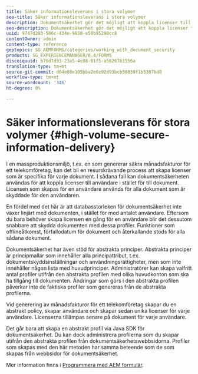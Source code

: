 ```yaml
---
title: Säker informationsleverans i stora volymer
seo-title: Säker informationsleverans i stora volymer
description: Dokumentsäkerhet gör det möjligt att koppla licenser till användare i stället för till dokument i massproduktionsmiljöer.
seo-description: Dokumentsäkerhet gör det möjligt att koppla licenser till användare i stället för till dokument i massproduktionsmiljöer.
uuid: 9747d283-506c-434e-9850-e50b95290cc8
contentOwner: admin
content-type: reference
geptopics: SG_AEMFORMS/categories/working_with_document_security
products: SG_EXPERIENCEMANAGER/6.4/FORMS
discoiquuid: b76d7d93-23a5-4c08-81f5-a56267b1556a
translation-type: tm+mt
source-git-commit: d04e08e105bba2e6c92d93bcb58839f1b5307bd8
workflow-type: tm+mt
source-wordcount: '346'
ht-degree: 0%

---
```



# Säker informationsleverans för stora volymer {#high-volume-secure-information-delivery}

I en massproduktionsmiljö, t.ex. en som genererar säkra månadsfakturor för ett telekomföretag, kan det bli en resurskrävande process att skapa licenser som är specifika för varje dokument. I sådana fall kan dokumentsäkerheten användas för att koppla licenser till användare i stället för till dokument. Licensen som skapas för en användare används för alla dokument som är skyddade för den användaren.

En fördel med det här är att databasstorleken för dokumentsäkerhet inte växer linjärt med dokumenten, i stället för med antalet användare. Eftersom du bara behöver skapa licensen en gång för en användare blir det dessutom snabbare att skydda dokumenten med dessa profiler. Funktioner som offlineåtkomst, förfallodatum för dokument och återkallande stöds för alla sådana dokument.

Dokumentsäkerhet har även stöd för abstrakta principer. Abstrakta principer är principmallar som innehåller alla principattribut, t.ex. dokumentskyddsinställningar och användningsrättigheter, men som inte innehåller någon lista med huvudprinciper. Administratörer kan skapa valfritt antal profiler utifrån den abstrakta profilen med olika huvudkonton som ska ha tillgång till dokumenten. Ändringar som görs i den abstrakta profilen påverkar inte de faktiska profiler som genereras från de abstrakta profilerna.

Vid generering av månadsfakturor för ett telekomföretag skapar du en abstrakt policy, skapar användare och skapar sedan unika licenser för varje användare. Licenserna tillämpas senare på dokument för varje användare.

Det går bara att skapa en abstrakt profil via Java SDK för dokumentsäkerhet. Du kan dock administrera profilerna som du skapar utifrån den abstrakta profilen från dokumentsäkerhetswebbsidorna. Profiler som skapas med den här metoden har samma beteende som de som skapas från webbsidor för dokumentsäkerhet.

Mer information finns i [Programmera med AEM formulär](https://www.adobe.com/go/learn_aemforms_programming_63).
